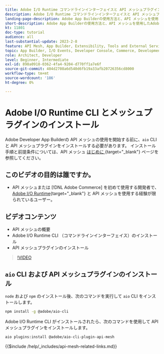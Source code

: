 ```yaml
---
title: Adobe I/O Runtime コマンドラインインターフェイスと API メッシュプラグインのインストール
description: Adobe I/O Runtime コマンドラインインターフェイスと API メッシュプラグインのインストール方法の確認
landing-page-description: Adobe App Builderの使用方法と、API メッシュを使用したAdobe I/O Runtime プラグインのインストール方法を説明します。
short-description: Adobe App Builderの使用方法と、API メッシュを使用したAdobe I/O Runtime プラグインのインストール方法を説明します。
kt: 11801
doc-type: tutorial
audience: all
last-substantial-update: 2023-2-8
feature: API Mesh, App Builder, Extensibility, Tools and External Services, Backend Development
topic: App Builder, I/O Events, Developer Console, Commerce, Development, Integrations
role: Architect, Developer
level: Beginner, Intermediate
exl-id: 898a0918-0362-4fa4-9204-d770ff1a7e6f
source-git-commit: 404d2708a6d540d6fb19a33afb20726356cd8000
workflow-type: tm+mt
source-wordcount: '186'
ht-degree: 0%

---
```


# Adobe I/O Runtime CLI とメッシュプラグインのインストール

Adobe Developer App Builderの API メッシュの使用を開始する前に、`aio` CLI と API メッシュプラグインをインストールする必要があります。
インストール手順と前提条件については、API メッシュ [ はじめに ](https://developer.adobe.com/graphql-mesh-gateway/gateway/getting-started/){target="_blank"} ページを参照してください。

## このビデオの目的は誰ですか。

* API メッシュまたは [!DNL Adobe Commerce] を初めて使用する開発者で、[Adobe I/O Runtime](https://developer.adobe.com/runtime/docs/guides/overview/){target="_blank"} と API メッシュを使用する経験が限られているユーザー。

## ビデオコンテンツ

* API メッシュの概要
* Adobe I/O Runtime CLI （コマンドラインインターフェイス）のインストール
* API メッシュプラグインのインストール

>[!VIDEO](https://video.tv.adobe.com/v/3414122?quality=12&learn=on)

## `aio` CLI および API メッシュプラグインのインストール

`node` および `npm` のインストール後、次のコマンドを実行して `aio` CLI をインストールします。

```bash
npm install -g @adobe/aio-cli
```

Adobe I/O Runtime CLI がインストールされたら、次のコマンドを使用して API メッシュプラグインをインストールします。

```bash
aio plugins:install @adobe/aio-cli-plugin-api-mesh
```

{{$include /help/_includes/api-mesh-related-links.md}}

